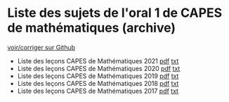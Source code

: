 # Liste des sujets de l'oral 1 de CAPES de mathématiques (archive)

[voir/corriger sur Github](https://github.com/ktzanev/O1CapesMath)

- Liste des leçons CAPES de Mathématiques 2021 [pdf](Lecons_O1CapesMath_2021.pdf) [txt](Lecons_O1CapesMath_2020.txt)
- Liste des leçons CAPES de Mathématiques 2020 [pdf](Lecons_O1CapesMath_2020.pdf) [txt](Lecons_O1CapesMath_2019.txt)
- Liste des leçons CAPES de Mathématiques 2019 [pdf](Lecons_O1CapesMath_2019.pdf) [txt](Lecons_O1CapesMath_2018.txt)
- Liste des leçons CAPES de Mathématiques 2018 [pdf](Lecons_O1CapesMath_2018.pdf) [txt](Lecons_O1CapesMath_2017.txt)
- Liste des leçons CAPES de Mathématiques 2017 [pdf](Lecons_O1CapesMath_2017.pdf) [txt](Lecons_O1CapesMath_2021.txt)
